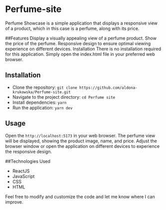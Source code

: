 # Perfume-site
Perfume Showcase is a simple application that displays a responsive view of a product, which in this case is a perfume, along with its price.

##Features
Display a visually appealing view of a perfume product.
Show the price of the perfume.
Responsive design to ensure optimal viewing experience on different devices.
Installation
There is no installation required for this application. Simply open the index.html file in your preferred web browser.


## Installation

 - Clone the repository: `git clone https://github.com/aldona-krukowska/Perfume-site.git`
 - Navigate to the project directory: `cd Perfume site`
 - Install dependencies: `yarn`
 - Run the application: `yarn dev`


## Usage
Open the `http://localhost:5173` in your web browser.
The perfume view will be displayed, showing the product image, name, and price.
Adjust the browser window or open the application on different devices to experience the responsive design.

##Technologies Used
 - ReactJS
 - JavaScript
 - CSS
 - HTML

Feel free to modify and customize the code and let me know where I can improve.

